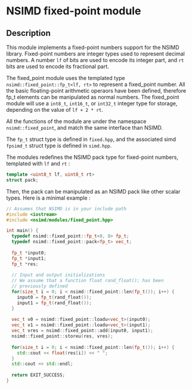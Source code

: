 <!--

Copyright (c) 2019 Agenium Scale

Permission is hereby granted, free of charge, to any person obtaining a copy
of this software and associated documentation files (the "Software"), to deal
in the Software without restriction, including without limitation the rights
to use, copy, modify, merge, publish, distribute, sublicense, and/or sell
copies of the Software, and to permit persons to whom the Software is
furnished to do so, subject to the following conditions:

The above copyright notice and this permission notice shall be included in all
copies or substantial portions of the Software.

THE SOFTWARE IS PROVIDED "AS IS", WITHOUT WARRANTY OF ANY KIND, EXPRESS OR
IMPLIED, INCLUDING BUT NOT LIMITED TO THE WARRANTIES OF MERCHANTABILITY,
FITNESS FOR A PARTICULAR PURPOSE AND NONINFRINGEMENT. IN NO EVENT SHALL THE
AUTHORS OR COPYRIGHT HOLDERS BE LIABLE FOR ANY CLAIM, DAMAGES OR OTHER
LIABILITY, WHETHER IN AN ACTION OF CONTRACT, TORT OR OTHERWISE, ARISING FROM,
OUT OF OR IN CONNECTION WITH THE SOFTWARE OR THE USE OR OTHER DEALINGS IN THE
SOFTWARE.

-->


# NSIMD fixed-point module

## Description

This module implements a fixed-point numbers support for the NSIMD library.
Fixed-point numbers are integer types used to represent decimal numbers. A number `lf` 
of bits are used to encode its integer part, and `rt` bits are used to encode its 
fractional part.

The fixed_point module uses the templated type `nsimd::fixed_point::fp_t<lf, rt>` to 
represent a fixed_point number. All the basic floating-point arithmetic operaors have 
been defined, therefore fp\_t elements can be manipulated as normal numbers.
The fixed\_point module will use a `int8_t`, `int16_t`, or `int32_t` integer type for 
storage, depending on the value of `lf + 2 * rt`. 

All the functions of the module are under the namespace `nsimd::fixed_point`, 
and match the same interface than NSIMD.

The `fp_t` struct type is defined in `fixed.hpp`, and the associated simd `fpsimd_t` 
struct type is defined in `simd.hpp`.

The modules redefines the NSIMD pack type for fixed-point numbers, templated with `lf` 
and `rt` :

```C++
template <uint8_t lf, uint8_t rt>
struct pack;
```

Then, the pack can be manipulated as an NSIMD pack like other scalar types. Here is 
a minimal example :

```C++
// Assumes that NSIMD is in your include path
#include <iostream>
#include <nsimd/modules/fixed_point.hpp>

int main() {
  typedef nsimd::fixed_point::fp_t<8, 8> fp_t;
  typedef nsimd::fixed_point::pack<fp_t> vec_t;
  
  fp_t *input0;
  fp_t *input1;
  fp_t *res;
  
  // Input and output initializations 
  // We assume that a function float rand_float(); has been 
  // previously defined
  for(size_t i = 0; i < nsimd::fixed_point::len(fp_t()); i++) {
    input0 = fp_t(rand_float());
    input1 = fp_t(rand_float());
  }
  
  vec_t v0 = nsimd::fixed_point::loadu<vec_t>(input0);
  vec_t v1 = nsimd::fixed_point::loadu<vec_t>(input1);
  vec_t vres = nsimd::fixed_point::add(input0, input1);
  nsimd::fixed_point::storeu(res, vres);
  
  for(size_t i = 0; i < nsimd::fixed_point::len(fp_t()); i++) {
    std::cout << float(res[i]) << " ";
  }
  std::cout << std::endl;
  
  return EXIT_SUCCESS;
}

```
        